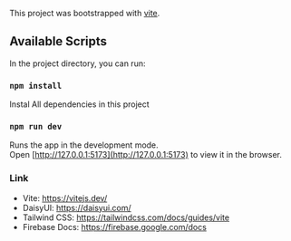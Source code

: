 This project was bootstrapped with [vite](https://vitejs.dev/guide/#scaffolding-your-first-vite-project).

## Available Scripts

In the project directory, you can run:

### `npm install`

Instal All dependencies in this project

### `npm run dev`

Runs the app in the development mode.<br />
Open [http://127.0.0.1:5173](http://127.0.0.1:5173) to view it in the browser.

### Link

- Vite: https://vitejs.dev/
- DaisyUI: https://daisyui.com/
- Tailwind CSS: https://tailwindcss.com/docs/guides/vite
- Firebase Docs: https://firebase.google.com/docs




